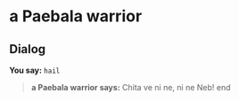 # a Paebala warrior


## Dialog

**You say:** `hail`



>**a Paebala warrior says:** Chita ve ni ne, ni ne Neb!
end